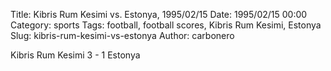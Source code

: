 Title: Kibris Rum Kesimi vs. Estonya, 1995/02/15
Date: 1995/02/15 00:00
Category: sports
Tags: football, football scores, Kibris Rum Kesimi, Estonya
Slug: kibris-rum-kesimi-vs-estonya
Author: carbonero


Kibris Rum Kesimi 3 - 1 Estonya
